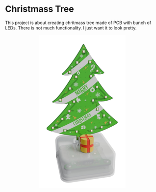# Christmass Tree

This project is about creating chritmass tree made of PCB with bunch of LEDs. There is not much functionality. I just want it to look pretty.

<p align="center">
    <img src="./Hardware/3D-Model/Renders/01.png" alt="opis obrazka" style="max-height: 500px; width: auto;">
</p>
